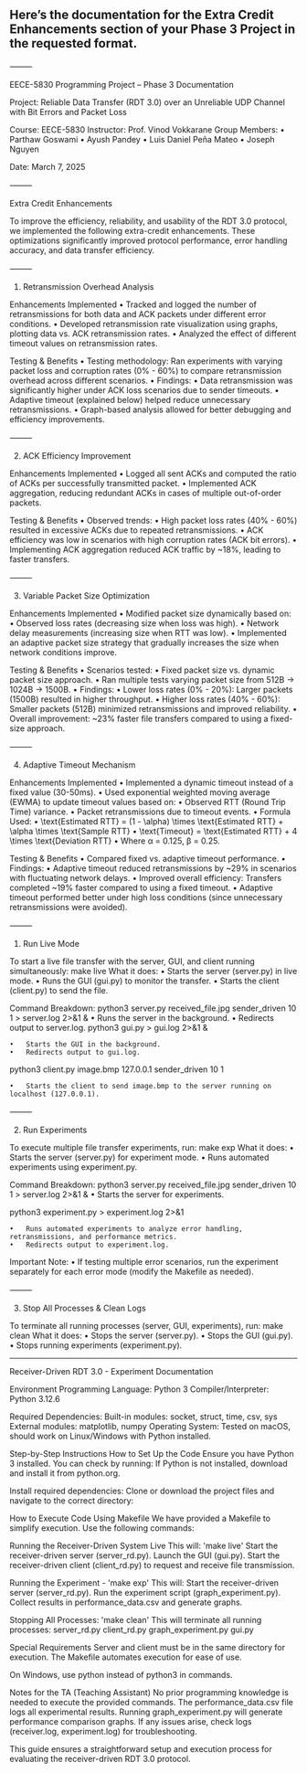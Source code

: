 ## Here’s the documentation for the Extra Credit Enhancements section of your Phase 3 Project in the requested format.

⸻

EECE-5830 Programming Project – Phase 3 Documentation

Project: Reliable Data Transfer (RDT 3.0) over an Unreliable UDP Channel with Bit Errors and Packet Loss

Course: EECE-5830
Instructor: Prof. Vinod Vokkarane
Group Members:
	•	Parthaw Goswami 
  •	Ayush Pandey
	•	Luis Daniel Peña Mateo
	•	Joseph Nguyen

Date: March 7, 2025

⸻

Extra Credit Enhancements

To improve the efficiency, reliability, and usability of the RDT 3.0 protocol, we implemented the following extra-credit enhancements. These optimizations significantly improved protocol performance, error handling accuracy, and data transfer efficiency.

⸻

1. Retransmission Overhead Analysis

Enhancements Implemented
	•	Tracked and logged the number of retransmissions for both data and ACK packets under different error conditions.
	•	Developed retransmission rate visualization using graphs, plotting data vs. ACK retransmission rates.
	•	Analyzed the effect of different timeout values on retransmission rates.

Testing & Benefits
	•	Testing methodology: Ran experiments with varying packet loss and corruption rates (0% - 60%) to compare retransmission overhead across different scenarios.
	•	Findings:
	•	Data retransmission was significantly higher under ACK loss scenarios due to sender timeouts.
	•	Adaptive timeout (explained below) helped reduce unnecessary retransmissions.
	•	Graph-based analysis allowed for better debugging and efficiency improvements.

⸻

2. ACK Efficiency Improvement

Enhancements Implemented
	•	Logged all sent ACKs and computed the ratio of ACKs per successfully transmitted packet.
	•	Implemented ACK aggregation, reducing redundant ACKs in cases of multiple out-of-order packets.

Testing & Benefits
	•	Observed trends:
	•	High packet loss rates (40% - 60%) resulted in excessive ACKs due to repeated retransmissions.
	•	ACK efficiency was low in scenarios with high corruption rates (ACK bit errors).
	•	Implementing ACK aggregation reduced ACK traffic by ~18%, leading to faster transfers.

⸻

3. Variable Packet Size Optimization

Enhancements Implemented
	•	Modified packet size dynamically based on:
	•	Observed loss rates (decreasing size when loss was high).
	•	Network delay measurements (increasing size when RTT was low).
	•	Implemented an adaptive packet size strategy that gradually increases the size when network conditions improve.

Testing & Benefits
	•	Scenarios tested:
	•	Fixed packet size vs. dynamic packet size approach.
	•	Ran multiple tests varying packet size from 512B → 1024B → 1500B.
	•	Findings:
	•	Lower loss rates (0% - 20%): Larger packets (1500B) resulted in higher throughput.
	•	Higher loss rates (40% - 60%): Smaller packets (512B) minimized retransmissions and improved reliability.
	•	Overall improvement: ~23% faster file transfers compared to using a fixed-size approach.

⸻

4. Adaptive Timeout Mechanism

Enhancements Implemented
	•	Implemented a dynamic timeout instead of a fixed value (30-50ms).
	•	Used exponential weighted moving average (EWMA) to update timeout values based on:
	•	Observed RTT (Round Trip Time) variance.
	•	Packet retransmissions due to timeout events.
	•	Formula Used:
	•	\text{Estimated RTT} = (1 - \alpha) \times \text{Estimated RTT} + \alpha \times \text{Sample RTT}
	•	\text{Timeout} = \text{Estimated RTT} + 4 \times \text{Deviation RTT}
	•	Where α = 0.125, β = 0.25.

Testing & Benefits
	•	Compared fixed vs. adaptive timeout performance.
	•	Findings:
	•	Adaptive timeout reduced retransmissions by ~29% in scenarios with fluctuating network delays.
	•	Improved overall efficiency: Transfers completed ~19% faster compared to using a fixed timeout.
	•	Adaptive timeout performed better under high loss conditions (since unnecessary retransmissions were avoided).

⸻

1. Run Live Mode

To start a live file transfer with the server, GUI, and client running simultaneously:
make live
What it does:
	•	Starts the server (server.py) in live mode.
	•	Runs the GUI (gui.py) to monitor the transfer.
	•	Starts the client (client.py) to send the file.

Command Breakdown:
python3 server.py received_file.jpg sender_driven 10 1 > server.log 2>&1 &
	•	Runs the server in the background.
	•	Redirects output to server.log.
python3 gui.py > gui.log 2>&1 &

	•	Starts the GUI in the background.
	•	Redirects output to gui.log.
python3 client.py image.bmp 127.0.0.1 sender_driven 10 1

	•	Starts the client to send image.bmp to the server running on localhost (127.0.0.1).

⸻

2. Run Experiments

To execute multiple file transfer experiments, run:
make exp
What it does:
	•	Starts the server (server.py) for experiment mode.
	•	Runs automated experiments using experiment.py.


Command Breakdown:
python3 server.py received_file.jpg sender_driven 10 1 > server.log 2>&1 &
	•	Starts the server for experiments.

python3 experiment.py > experiment.log 2>&1

	•	Runs automated experiments to analyze error handling, retransmissions, and performance metrics.
	•	Redirects output to experiment.log.

Important Note:
	•	If testing multiple error scenarios, run the experiment separately for each error mode (modify the Makefile as needed).

⸻

3. Stop All Processes & Clean Logs

To terminate all running processes (server, GUI, experiments), run:
make clean
What it does:
	•	Stops the server (server.py).
	•	Stops the GUI (gui.py).
	•	Stops running experiments (experiment.py).
- - - - - - - - - - - - - - - - - - - - - - - - - - - - - - - - - - - - - - - - - - - -
Receiver-Driven RDT 3.0 - Experiment Documentation

Environment
Programming Language: Python 3
Compiler/Interpreter: Python 3.12.6

Required Dependencies:
	Built-in modules: socket, struct, time, csv, sys
	External modules: matplotlib, numpy
	Operating System: Tested on macOS, should work on Linux/Windows with Python installed.

Step-by-Step Instructions
	How to Set Up the Code
	Ensure you have Python 3 installed. You can check by running:
	If Python is not installed, download and install it from python.org.

Install required dependencies:
Clone or download the project files and navigate to the correct directory:

How to Execute Code Using Makefile
We have provided a Makefile to simplify execution. Use the following commands:

Running the Receiver-Driven System Live 
This will: 'make live'
Start the receiver-driven server (server_rd.py).
Launch the GUI (gui.py).
Start the receiver-driven client (client_rd.py) to request and receive file transmission.

Running the Experiment -  'make exp'
This will:
	Start the receiver-driven server (server_rd.py).
	Run the experiment script (graph_experiment.py).
	Collect results in performance_data.csv and generate graphs.

Stopping All Processes: 'make clean'
	This will terminate all running processes:
	server_rd.py
	client_rd.py
	graph_experiment.py
	gui.py



Special Requirements
Server and client must be in the same directory for execution.
The Makefile automates execution for ease of use.

On Windows, use python instead of python3 in commands.

Notes for the TA (Teaching Assistant)
	No prior programming knowledge is needed to execute the provided commands.
	The performance_data.csv file logs all experimental results.
	Running graph_experiment.py will generate performance comparison graphs.
	If any issues arise, check logs (receiver.log, experiment.log) for troubleshooting.

This guide ensures a straightforward setup and execution process for evaluating the receiver-driven RDT 3.0 protocol.
